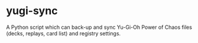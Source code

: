 yugi-sync
=========

A Python script which can back-up and sync Yu-Gi-Oh Power of Chaos files (decks, replays, card list) and registry settings.
